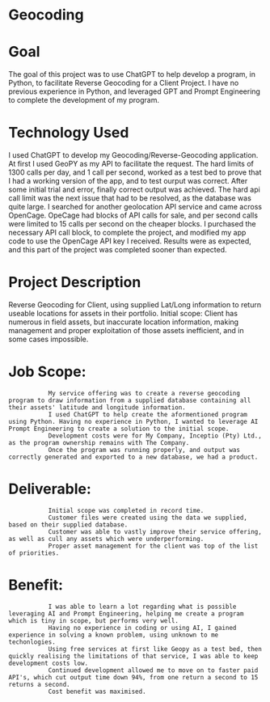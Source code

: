 # Geocoding

# Goal
The goal of this project was to use ChatGPT to help develop a program, in Python, to facilitate Reverse Geocoding for a Client Project.
I have no previous experience in Python, and leveraged GPT and Prompt Engineering to complete the development of my program.

# Technology Used
I used ChatGPT to develop my Geocoding/Reverse-Geocoding application.
At first I used GeoPY as my API to facilitate the request. The hard limits of 1300 calls per day, and 1 call per second, worked as a test bed to prove that I had a working version of the app, and to test ourput was correct.
After some initial trial and error, finally correct output was achieved. The hard api call limit was the next issue that had to be resolved, as the database was quite large.
I searched for another geolocation API service and came across OpenCage.
OpeCage had blocks of API calls for sale, and per second calls were limited to 15 calls per second on the cheaper blocks.
I purchased the necessary API call block, to complete the project, and modified my app code to use the OpenCage API key I received.
Results were as expected, and this part of the project was completed sooner than expected.

# Project Description

Reverse Geocoding for Client, using supplied Lat/Long information to return useable locations for assets in their portfolio.
Initial scope: Client has numerous in field assets, but inaccurate location information, making management and proper exploitation of those assets inefficient, and in some cases impossible.

# Job Scope:     
               My service offering was to create a reverse geocoding program to draw information from a supplied database containing all their assets' latitude and longitude information.
               I used ChatGPT to help create the aformentioned program using Python. Having no experience in Python, I wanted to leverage AI Prompt Engineering to create a solution to the initial scope.
               Development costs were for My Company, Inceptio (Pty) Ltd., as the program ownership remains with The Company.
               Once the program was running properly, and output was correctly generated and exported to a new database, we had a product.

# Deliverable:    
               Initial scope was completed in record time.
               Customer files were created using the data we supplied, based on their supplied database.
               Customer was able to vastly improve their service offering, as well as cull any assets which were underperforming.
               Proper asset management for the client was top of the list of priorities.

# Benefit:     
               I was able to learn a lot regarding what is possible leveraging AI and Prompt Engineering, helping me create a program which is tiny in scope, but performs very well.
               Having no experience in coding or using AI, I gained experience in solving a known problem, using unknown to me techonlogies.
               Using free services at first like Geopy as a test bed, then quickly realising the limitations of that service, I was able to keep development costs low.
               Continued development allowed me to move on to faster paid API's, which cut output time down 94%, from one return a second to 15 returns a second.
               Cost benefit was maximised.
